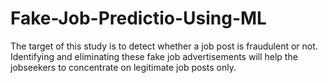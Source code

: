# Fake-Job-Predictio-Using-ML
The target of this study is to detect whether a job post is fraudulent or not. Identifying and eliminating these fake job advertisements will help the jobseekers to concentrate on legitimate job posts only.
